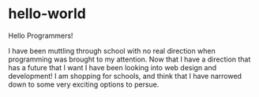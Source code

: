 # hello-world

Hello Programmers!

I have been muttling through school with no real direction when programming was brought to my attention.
Now that I have a direction that has a future that I want I have been looking into web design and development!
I am shopping for schools, and think that I have narrowed down to some very exciting options to persue.
